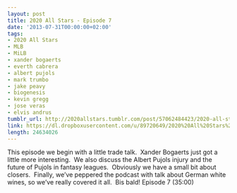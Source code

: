 ```yaml
---
layout: post
title: 2020 All Stars - Episode 7
date: '2013-07-31T00:00:00+02:00'
tags:
- 2020 All Stars
- MLB
- MiLB
- xander bogaerts
- everth cabrera
- albert pujols
- mark trumbo
- jake peavy
- biogenesis
- kevin gregg
- jose veras
- elvis andrus
tumblr_url: http://2020allstars.tumblr.com/post/57062484423/2020-all-stars-episode-7
link: https://dl.dropboxusercontent.com/u/89720649/2020%20All%20Stars%20-%20Episode%207%20-%2020130731%20-%20Final.mp3
length: 24634026
---
```

This episode we begin with a little trade talk.  Xander Bogaerts just got a little more interesting.  We also discuss the Albert Pujols injury and the future of Pujols in fantasy leagues.  Obviously we have a small bit about closers.  Finally, we’ve peppered the podcast with talk about German white wines, so we’ve really covered it all.  Bis bald!
Episode 7 (35:00)
